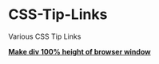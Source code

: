 # CSS-Tip-Links
Various CSS Tip Links


<b><a href="http://stackoverflow.com/questions/1575141/make-div-100-height-of-browser-window">Make div 100% height of browser window</a><b>
